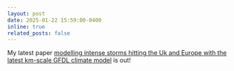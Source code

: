 ```yaml
---
layout: post
date: 2025-01-22 15:59:00-0400
inline: true
related_posts: false
---
```


My latest paper [modelling intense storms hitting the Uk and Europe with the latest km-scale GFDL climate model](https://agupubs.onlinelibrary.wiley.com/doi/full/10.1029/2024GL112570) is out!
